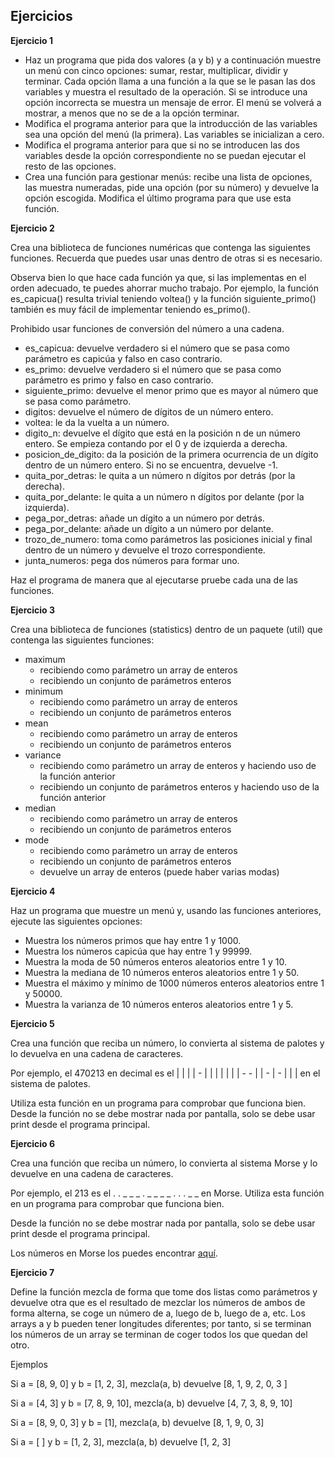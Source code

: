 ## Ejercicios

**Ejercicio 1**

- Haz un programa que pida dos valores (a y b) y a continuación muestre un menú con cinco opciones: sumar, restar, multiplicar, dividir y terminar. Cada opción llama a una función a la que se le pasan las dos variables y muestra el resultado de la operación. Si se introduce una opción incorrecta se muestra un mensaje de error. El menú se volverá a mostrar, a menos que no se de a la opción terminar.
- Modifica el programa anterior para que la introducción de las variables sea una opción del menú (la primera). Las variables se inicializan a cero.
- Modifica el programa anterior para que si no se introducen las dos variables desde la opción correspondiente no se puedan ejecutar el resto de las opciones.
- Crea una función para gestionar menús: recibe una lista de opciones, las muestra numeradas, pide una opción (por su número) y devuelve la opción escogida. Modifica el último programa para que use esta función. 

**Ejercicio 2**

Crea una biblioteca de funciones numéricas que contenga las siguientes funciones. Recuerda que puedes usar unas dentro de otras si es necesario.

Observa bien lo que hace cada función ya que, si las implementas en el orden adecuado, te puedes ahorrar mucho trabajo. Por ejemplo, la función es\_capicua() resulta trivial teniendo voltea() y la función siguiente\_primo() también es muy fácil de implementar teniendo es\_primo().

Prohibido usar funciones de conversión del número a una cadena.

- es\_capicua: devuelve verdadero si el número que se pasa como parámetro es capicúa y falso en caso contrario.
- es\_primo: devuelve verdadero si el número que se pasa como parámetro es primo y falso en caso contrario.
- siguiente\_primo: devuelve el menor primo que es mayor al número que se pasa como parámetro.
- digitos: devuelve el número de dígitos de un número entero.
- voltea: le da la vuelta a un número.
- digito\_n: devuelve el dígito que está en la posición n de un número entero. Se empieza contando por el 0 y de izquierda a derecha.
- posicion\_de\_digito: da la posición de la primera ocurrencia de un dígito dentro de un número entero. Si no se encuentra, devuelve -1.
- quita\_por\_detras: le quita a un número n dígitos por detrás (por la derecha).
- quita\_por\_delante: le quita a un número n dígitos por delante (por la izquierda).
- pega\_por\_detras: añade un dígito a un número por detrás.
- pega\_por\_delante: añade un dígito a un número por delante.
- trozo\_de\_numero: toma como parámetros las posiciones inicial y final dentro de un número y devuelve el trozo correspondiente.
- junta\_numeros: pega dos números para formar uno.

Haz el programa de manera que al ejecutarse pruebe cada una de las funciones.

**Ejercicio 3**

Crea una biblioteca de funciones (statistics) dentro de un paquete (util) que contenga las siguientes funciones:

- maximum
  - recibiendo como parámetro un array de enteros
  - recibiendo un conjunto de parámetros enteros
- minimum
  - recibiendo como parámetro un array de enteros 
  - recibiendo un conjunto de parámetros enteros
- mean
  - recibiendo como parámetro un array de enteros 
  - recibiendo un conjunto de parámetros enteros
- variance
  - recibiendo como parámetro un array de enteros y haciendo uso de la función anterior
  - recibiendo un conjunto de parámetros enteros y haciendo uso de la función anterior
- median
  - recibiendo como parámetro un array de enteros 
  - recibiendo un conjunto de parámetros enteros
- mode
  - recibiendo como parámetro un array de enteros 
  - recibiendo un conjunto de parámetros enteros
  - devuelve un array de enteros (puede haber varias modas)

**Ejercicio 4**

Haz un programa que muestre un menú y, usando las funciones anteriores, ejecute las siguientes opciones:

- Muestra los números primos que hay entre 1 y 1000.
- Muestra los números capicúa que hay entre 1 y 99999.
- Muestra la moda de 50 números enteros aleatorios entre 1 y 10.
- Muestra la mediana de 10 números enteros aleatorios entre 1 y 50.
- Muestra el máximo y mínimo de 1000 números enteros aleatorios entre 1 y 50000.
- Muestra la varianza de 10 números enteros aleatorios entre 1 y 5.

**Ejercicio 5**

Crea una función que reciba un número, lo convierta al sistema de palotes y lo devuelva en una cadena de caracteres. 

Por ejemplo, el 470213 en decimal es el | | | | - | | | | | | | - - | | - | - | | | en el sistema de palotes. 

Utiliza esta función en un programa para comprobar que funciona bien. Desde la función no se debe mostrar nada por pantalla, solo se debe usar print desde el programa principal.

**Ejercicio 6**

Crea una función que reciba un número, lo convierta al sistema Morse y lo devuelve en una cadena de caracteres. 

Por ejemplo, el 213 es el . . _ _ _ . _ _ _ _ . . . _ _ en Morse. Utiliza esta función en un programa para comprobar que funciona bien.

Desde la función no se debe mostrar nada por pantalla, solo se debe usar print desde el programa principal.

Los números en Morse los puedes encontrar [aquí](https://morsecw.com/alfabeto.html#numeros).

**Ejercicio 7**

Define la función mezcla de forma que tome dos listas como parámetros y devuelve otra que es el resultado de mezclar los números de ambos de forma alterna, se coge un número de a, luego de b, luego de a, etc. Los arrays a y b pueden tener longitudes diferentes; por tanto, si se terminan los números de un array se terminan de coger todos los que quedan del otro.

Ejemplos

Si a = [8, 9, 0] y b = [1, 2, 3], mezcla(a, b) devuelve [8, 1, 9, 2, 0, 3 ]

Si a = [4, 3] y b = [7, 8, 9, 10], mezcla(a, b) devuelve [4, 7, 3, 8, 9, 10]

Si a = [8, 9, 0, 3] y b = [1], mezcla(a, b) devuelve [8, 1, 9, 0, 3]

Si a = [ ] y b = [1, 2, 3], mezcla(a, b) devuelve [1, 2, 3]


